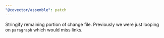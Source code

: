 ```yaml
---
"@covector/assemble": patch
---
```


Stringify remaining portion of change file. Previously we were just looping on `paragraph` which would miss links.

